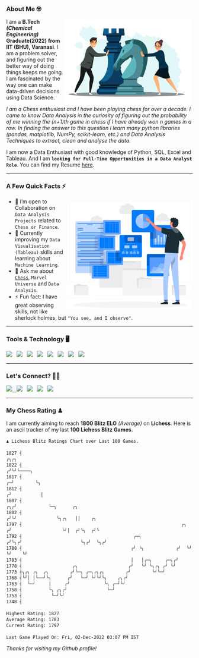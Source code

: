 ### About Me 🤓
<img align="right" alt="Coding" width="350" src="https://github.com/Laxman-Lakhan/Laxman-Lakhan/blob/master/Assets/Chess_Vector.jpg">   

I am a **B.Tech** _**(Chemical Engineering)**_ **Graduate(2022) from IIT (BHU), Varanasi**. I am a problem solver, and figuring out the better way of doing things keeps me going. I am fascinated by the way one can make data-driven decisions using Data Science. 

_I am a Chess enthusiast and I have been playing chess for over a decade. I came to know Data Analysis in the curiosity of figuring out the probability of me winning the (n+1)th game in chess if I have already won n games in a row. In finding the answer to this question I learn many python libraries (pandas, matplotlib, NumPy, scikit-learn, etc.) and Data Analysis Techniques to extract, clean and analyse the data._

I am now a Data Enthusiast with good knowledge of Python, SQL, Excel and Tableau. And I am **`looking for Full-Time Opportunities in a Data Analyst Role`**. You can find my Resume
 [here](https://drive.google.com/file/d/1UIOoogRLj5eGQFQBkuvMmTISZVdl2Ok7/view?usp=sharing).


---

### A Few Quick Facts ⚡️
<img align="right" alt="Coding" width="340" src="https://github.com/Laxman-Lakhan/Laxman-Lakhan/blob/master/Assets/Data_Vector.jpg">   

- 🤝 I’m open to Collaboration on `Data Analysis Projects` related to `Chess or Finance`.
- 📖 Currently improving my `Data Visualisation (Tableau)` skills and learning about `Machine Learning`.
- 💬 Ask me about [`Chess`](https://lichess.org/@/YourKingIsInDanger), `Marvel Universe` and `Data Analysis`.
- ⚡️ Fun fact: I have great observing skills, not like sherlock holmes, but `"You see, and I observe"`.

---
### Tools & Technology 🖥

<img src="https://img.shields.io/badge/Python-white?logo=Python&logoColor=ColorName&style=ShieldStyle" /> &nbsp;
<img src="https://img.shields.io/badge/MySQL-white?logo=MySQL&logoColor=ColorName&style=ShieldStyle" /> &nbsp;
<img src="https://img.shields.io/badge/Tableau-white?logo=Tableau&logoColor=ColorName&style=ShieldStyle" /> &nbsp;
<img src="https://img.shields.io/badge/Excel-white?logo=Microsoft+Excel&logoColor=196F3D&style=ShieldStyle" /> &nbsp;
<img src="https://img.shields.io/badge/Jupyter-white?logo=Jupyter&logoColor=ColorName&style=ShieldStyle" /> &nbsp;
<img src="https://img.shields.io/badge/pandas-white?logo=Pandas&logoColor=000080&style=ShieldStyle" /> &nbsp;
<img src="https://img.shields.io/badge/numpy-white?logo=Numpy&logoColor=85C1E9&style=ShieldStyle" /> &nbsp;
<img src="https://img.shields.io/badge/scikit learn-white?logo=Scikit+Learn&logoColor=ColorName&style=ShieldStyle" /> &nbsp;



---

### Let's Connect? 🫳🏻

<a href="mailto:laxmansingh.lakhan@gmail.com"> <img src="https://img.icons8.com/fluent/48/000000/gmail.png" width="3.5%"/> &nbsp;
[<img src="https://img.icons8.com/color/48/000000/linkedin.png" width="3.5%"/>](https://www.linkedin.com/in/laxman-lakhan/)  &nbsp;
[<img src="https://img.icons8.com/fluent/48/000000/facebook-new.png" width="3.5%"/>](https://www.facebook.com/s.laxmanlakhan/)  &nbsp;
[<img src="https://img.icons8.com/fluent/48/000000/instagram-new.png" width="3.5%"/>](https://www.instagram.com/laxman.lakhan/)  &nbsp;
[<img src="https://img.icons8.com/color/48/000000/twitter.png" width="3.5%"/>](https://twitter.com/laxman__lakhan)  &nbsp;

 ---
  
### My Chess Rating ♟
  
I am currently aiming to reach **1800 Blitz ELO** *(Average)* on **Lichess**. Here is an ascii tracker of my last **100 Lichess Blitz Games**.

  ```
  ♟︎ 𝙻𝚒𝚌𝚑𝚎𝚜𝚜 𝙱𝚕𝚒𝚝𝚣 𝚁𝚊𝚝𝚒𝚗𝚐𝚜 𝙲𝚑𝚊𝚛𝚝 𝚘𝚟𝚎𝚛 𝙻𝚊𝚜𝚝 𝟷00 𝙶𝚊𝚖𝚎𝚜.
  
1827 ┤                                                                         ╭╮╭╮
1822 ┤                                                                        ╭╯╰╯╰────╮
1817 ┤                                                                      ╭─╯        ╰╮
1812 ┤                                                                     ╭╯           │
1807 ┤                                                                  ╭╮╭╯            ╰─╮      ╭╮
1802 ┤                                                                 ╭╯╰╯               ╰╮╭╮   ││    ╭╮
1797 ┤                                                            ╭╮  ╭╯                   ╰╯│  ╭╯╰╮  ╭╯╰
1792 ┤                                          ╭─╮              ╭╯╰╮╭╯                      ╰╮╭╯  ╰╮╭╯
1788 ┤                                         ╭╯ ╰╮            ╭╯  ╰╯                        ╰╯    ╰╯
1783 ┤                                         │   │╭─╮     ╭─╮╭╯
1778 ┤                   ╭╮                   ╭╯   ╰╯ ╰╮╭╮ ╭╯ ╰╯
1773 ┼╮╭╮ ╭╮  ╭╮        ╭╯╰─╮ ╭─╮╭╮╭╮        ╭╯        ╰╯╰─╯
1768 ┤╰╯│ │╰──╯╰╮      ╭╯   ╰─╯ ╰╯╰╯╰╮    ╭╮╭╯
1763 ┤  ╰─╯     │     ╭╯             ╰╮ ╭─╯╰╯
1758 ┤          ╰╮ ╭╮╭╯               ╰─╯
1753 ┤           ╰─╯╰╯
1748 ┤ 

Highest Rating: 1827
Average Rating: 1783
Current Rating: 1797 

Last Game Played On: Fri, 02-Dec-2022 03:07 PM IST
  ```
  
  
*Thanks for visiting my Github profile!*
